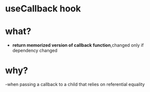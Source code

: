 # useCallback hook 

# what?
- **return memorized version of callback function**,changed only if dependency changed 

# why?
-when passing a callback to a child that relies on referential equality 

